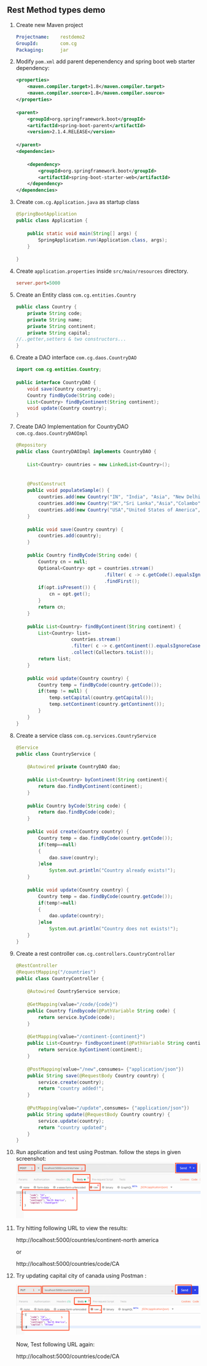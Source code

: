 ## Rest Method types demo

1.  Create new Maven project

    ```yaml
    Projectname:    restdemo2
    GroupId:        com.cg
    Packaging:      jar
    ```

2.  Modify `pom.xml` add parent depenendency and spring boot web starter dependency:

    ```xml
    <properties>
		<maven.compiler.target>1.8</maven.compiler.target>
		<maven.compiler.source>1.8</maven.compiler.source>
	</properties>

	<parent>
		<groupId>org.springframework.boot</groupId>
		<artifactId>spring-boot-parent</artifactId>
		<version>2.1.4.RELEASE</version>

	</parent>
	<dependencies>

		<dependency>
			<groupId>org.springframework.boot</groupId>
			<artifactId>spring-boot-starter-web</artifactId>
		</dependency>
	</dependencies>
    ```

3.  Create `com.cg.Application.java` as startup class

    ```java
    @SpringBootApplication
    public class Application {

        public static void main(String[] args) {
            SpringApplication.run(Application.class, args);
        }

    }
    ```

4.  Create `application.properties` inside `src/main/resources` directory.

    ```ini
    server.port=5000
    ```

5.  Create an Entity class `com.cg.entities.Country`

    ```java
    public class Country {
        private String code;
        private String name;
        private String continent;
        private String capital;
    //..getter,setters & two constructors...       
    }
    ```

6.  Create a DAO interface `com.cg.daos.CountryDAO`

    ```java
    import com.cg.entities.Country;

    public interface CountryDAO {
        void save(Country country);
        Country findByCode(String code);
        List<Country> findByContinent(String continent);
        void update(Country country);
    }

    ```

7.  Create DAO Implementation for CountryDAO `com.cg.daos.CountryDAOImpl`

    ```java
    @Repository
    public class CountryDAOImpl implements CountryDAO {

        List<Country> countries = new LinkedList<Country>();
        
        
        @PostConstruct
        public void populateSample() {
            countries.add(new Country("IN", "India", "Asia", "New Delhi"));
            countries.add(new Country("SK","Sri Lanka","Asia","Colambo"));
            countries.add(new Country("USA","United States of America","North America","Washington DC"));
        }
        
        public void save(Country country) {
            countries.add(country);
        }
        
        public Country findByCode(String code) {
            Country cn = null;
            Optional<Country> opt = countries.stream()
                                    .filter( c -> c.getCode().equalsIgnoreCase(code))
                                    .findFirst();
            if(opt.isPresent()) {
                cn = opt.get();
            }
            return cn;
        }

        public List<Country> findByContinent(String continent) {
            List<Country> list= 
                        countries.stream()
                        .filter( c -> c.getContinent().equalsIgnoreCase(continent))
                        .collect(Collectors.toList());
            return list;
        }

        public void update(Country country) {
            Country temp = findByCode(country.getCode());
            if(temp != null) {
                temp.setCapital(country.getCapital());
                temp.setContinent(country.getContinent());
            }
        }
    }
    ```
8.  Create a service class `com.cg.services.CountryService`

    ```java
    @Service
    public class CountryService {

        @Autowired private CountryDAO dao;
        
        public List<Country> byContinent(String continent){
            return dao.findByContinent(continent);
        }
        
        public Country byCode(String code) {
            return dao.findByCode(code);
        }
        
        public void create(Country country) {
            Country temp = dao.findByCode(country.getCode());
            if(temp==null)
            {
                dao.save(country);
            }else
                System.out.println("Country already exists!");
        }
        
        public void update(Country country) {
            Country temp = dao.findByCode(country.getCode());
            if(temp!=null)
            {
                dao.update(country);
            }else
                System.out.println("Country does not exists!");
        }
    }
    ```

9.  Create a rest controller `com.cg.controllers.CountryController`

    ```java
    @RestController
    @RequestMapping("/countries")
    public class CountryController {

        @Autowired CountryService service;
        
        @GetMapping(value="/code/{code}")	
        public Country findbycode(@PathVariable String code) {
            return service.byCode(code);
        }
        
        @GetMapping(value="/continent-{continent}")
        public List<Country> findbycontinent(@PathVariable String continent){
            return service.byContinent(continent);
        }
        
        @PostMapping(value="/new",consumes= {"application/json"})
        public String save(@RequestBody Country country) {
            service.create(country);
            return "country added!";
        }
        
        @PutMapping(value="/update",consumes= {"application/json"})
        public String update(@RequestBody Country country) {
            service.update(country);
            return "country updated";
        }        
    }
    ```

10. Run application and test using Postman.
    follow the steps in given screenshot:
    ![](assets/screen1.png)

11. Try hitting following URL to view the results:

    http://localhost:5000/countries/continent-north america

    or
    
    http://localhost:5000/countries/code/CA

12. Try updating capital city of canada using Postman :

    ![](assets/screen2.png)

    Now, Test following URL again:

    http://localhost:5000/countries/code/CA

